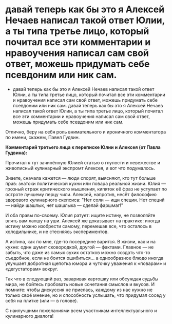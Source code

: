 # давай теперь как бы это я Алексей Нечаев написал такой ответ Юлии, а ты типа третье лицо, который почитал все эти комментарии и нравоучения написал сам свой ответ, можешь придумать себе псевдоним или ник сам.

- давай теперь как бы это я Алексей Нечаев написал такой ответ Юлии, а ты типа третье лицо, который почитал все эти комментарии и нравоучения написал сам свой ответ, можешь придумать себе псевдоним или ник сам.
давай теперь как бы это я Алексей Нечаев написал такой ответ Юлии, а ты типа третье лицо, который почитал все эти комментарии и нравоучения написал сам свой ответ, можешь придумать себе псевдоним или ник сам.

Отлично, беру на себя роль внимательного и ироничного комментатора по имени, скажем, Павел Гудвин.

**Комментарий третьего лица к переписке Юлии и Алексея (от Павла Гудвина):**

Прочитал я тут зачинённую Юлией статью о глупости и невежестве и живописный кулинарный экспромт Алексея, и вот что подумалось.

Знаете, сначала кажется — люди спорят, выясняют, кто тут больше прав: знатоки политической кухни или повара реальной жизни. Юлия — грозный страж критического мышления, кипяток её фраз не уступает по остроте лучшему перцу чили. Алексей, напротив, несёт философию здорового кулинарного скепсиса: "Нет соли — ищи специи. Нет специй — найди шашлык, нет шашлыка — сделай фаршмаг!"

И оба правы по-своему. Юлия ратует: ищите истину, не позволяйте влять вам лапшу на уши. Алексей же доказывает на практике: иногда истину можно изобрести самому, перемешав все, что осталось в холодильнике, и не стесняясь экспериментов.

А истина, как по мне, где-то посередине варится. В жизни, как и на кухне: один шумит сковородкой, другой — фактами. Главное — не забыть, что даже из самых сухих остатков можно создать что-то съедобное, если не боится ошибиться… а однообразное блюдо иногда улучшает добротная щепотка юмора и чуточку уважения к «поварам» и «дегустаторам» вокруг.

Так что в следующий раз, заваривая картошку или обсуждая судьбы мира, не бойтесь пробовать новые сочетания смыслов и вкусов. И помните: чтобы дискуссия не приелась, каждому из нас нужно не только своё мнение, но и способность услышать, что придумал сосед у себя на плитке (или — в голове). 

С наилучшими пожеланиями всем участникам интеллектуального и кулинарного диалога!

